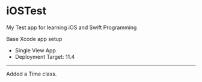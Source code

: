 # iOSTest
My Test app for learning iOS and Swift Programming   

Base Xcode app setup   
- Single View App   
- Deployment Target: 11.4

***

Added a Time class.
